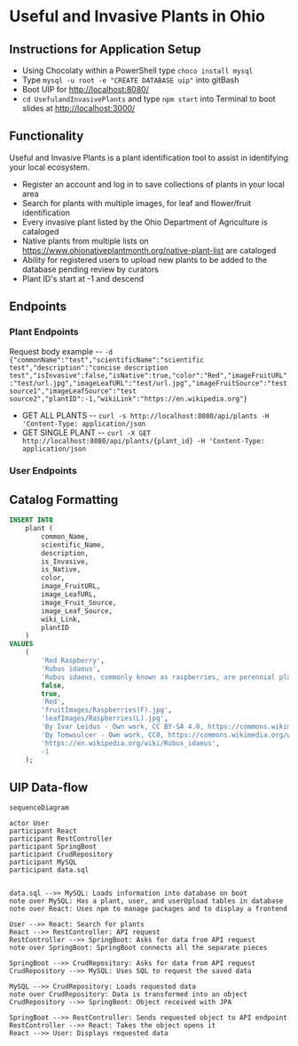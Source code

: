 # Useful and Invasive Plants in Ohio

## Instructions for Application Setup

- Using Chocolaty within a PowerShell type `choco install mysql`
- Type `mysql -u root -e "CREATE DATABASE uip"` into gitBash
- Boot UIP for <http://localhost:8080/>
- `cd UsefulandInvasivePlants` and type `npm start` into Terminal to boot slides at <http://localhost:3000/>

## Functionality

Useful and Invasive Plants is a plant identification tool to assist in identifying your local ecosystem.

- Register an account and log in to save collections of plants in your local area
- Search for plants with multiple images, for leaf and flower/fruit identification
- Every invasive plant listed by the Ohio Department of Agriculture is cataloged
- Native plants from multiple lists on <https://www.ohionativeplantmonth.org/native-plant-list> are cataloged
- Ability for registered users to upload new plants to be added to the database pending review by curators
- Plant ID's start at -1 and descend

## Endpoints

### Plant Endpoints

Request body example -- `-d {"commonName":"test","scientificName":"scientific test","description":"concise description test","isInvasive":false,"isNative":true,"color":"Red","imageFruitURL":"test/url.jpg","imageLeafURL":"test/url.jpg","imageFruitSource":"test source1","imageLeafSource":"test source2","plantID":-1,"wikiLink":"https://en.wikipedia.org"}`

- GET ALL PLANTS -- `curl -s http://localhost:8080/api/plants -H 'Content-Type: application/json`
- GET SINGLE PLANT -- `curl -X GET http://localhost:8080/api/plants/{plant_id} -H 'Content-Type: application/json`

### User Endpoints

## Catalog Formatting

``` sql
INSERT INTO
    plant (
        common_Name,
        scientific_Name,
        description,
        is_Invasive,
        is_Native,
        color,
        image_FruitURL,
        image_LeafURL,
        image_Fruit_Source,
        image_Leaf_Source,
        wiki_Link,
        plantID
    )
VALUES
    (
        'Red Raspberry',
        'Rubus idaeus',
        'Rubus idaeus, commonly known as raspberries, are perennial plants with biennial stems that grow from a perennial root system. These plants produce edible red aggregate fruits consisting of numerous drupelets around a central core, with distinct growth patterns in their first and second years.',
        false,
        true,
        'Red',
        'fruitImages/Raspberries(F).jpg',
        'leafImages/Raspberries(L).jpg',
        'By Ivar Leidus - Own work, CC BY-SA 4.0, https://commons.wikimedia.org/w/index.php?curid=96641162',
        'By Tomwsulcer - Own work, CC0, https://commons.wikimedia.org/w/index.php?curid=19087683',
        'https://en.wikipedia.org/wiki/Rubus_idaeus',
        -1
    );
```

## UIP Data-flow

``` mermaid
sequenceDiagram

actor User
participant React
participant RestController
participant SpringBoot
participant CrudRepository
participant MySQL
participant data.sql


data.sql -->> MySQL: Loads information into database on boot
note over MySQL: Has a plant, user, and userUpload tables in database
note over React: Uses npm to manage packages and to display a frontend

User -->> React: Search for plants
React -->> RestController: API request
RestController -->> SpringBoot: Asks for data from API request
note over SpringBoot: SpringBoot connects all the separate pieces

SpringBoot -->> CrudRepository: Asks for data from API request
CrudRepository -->> MySQL: Uses SQL to request the saved data

MySQL -->> CrudRepository: Loads requested data
note over CrudRepository: Data is transformed into an object
CrudRepository -->> SpringBoot: Object received with JPA

SpringBoot -->> RestController: Sends requested object to API endpoint
RestController -->> React: Takes the object opens it
React -->> User: Displays requested data

```
